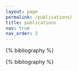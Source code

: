 ```yaml
---
layout: page
permalink: /publications/
title: publications
nav: true
nav_order: 2
---
```


<!-- _pages/publications.md -->

<div class="pre-publications">

{% bibliography %}

<div class="publications">

{% bibliography %}

</div>
